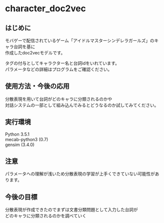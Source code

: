 # character_doc2vec
## はじめに  
モバゲーで配信されているゲーム「アイドルマスターシンデレラガールズ」のキャラ台詞を基に  
作成したdoc2vecモデルです。  


タグの付与としてキャラクター名と台詞idをいれています。  
パラメータなどの詳細はプログラムをご確認ください。  


## 使用方法・今後の応用  
分散表現を用いて台詞がどのキャラに分類されるのかや  
対話システムの一部として組み込んでみるとどうなるのか試してみてください。  


## 実行環境  
Python 3.5.1  
mecab-python3 (0.7)  
gensim (3.4.0)  

## 注意  
パラメータへの理解が浅いため分散表現の学習が上手くできていない可能性があります。  

## 今後の目標
分散表現が作成できたのでまずは文書分類問題として入力した台詞が  
どのキャラに分類されるのかを調べていく
